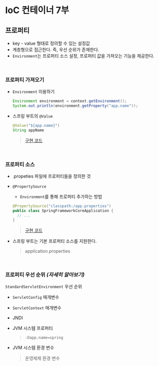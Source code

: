 # IoC 컨테이너 7부

## 프로퍼티

- key - value 형태로 정의할 수 있는 설정값
- 계층형으로 접근한다. 즉, 우선 순위가 존재한다.
- `Environment`는 프로퍼티 소스 설정, 프로퍼티 값을 가져오는 기능을 제공한다.

</br>

### 프로퍼티 가져오기

- `Environment` 이용하기

  ```java
  Environment environment = context.getEnvironment();
  System.out.println(environment.getProperty("app.name"));
  ```

- 스프링 부트의 `@Value`

  ```java
  @Value("${app.name}")
  String appName
  ```

  > [구현 코드](https://github.com/beginin15/spring-framework-core/commit/7174a12c54f15c93ee5bfdab3da5ca6b91f5095b)

</br>

### 프로퍼티 소스

- .propeties 파일에 프로퍼티들을 정의한 것

- `@PropertySource`

  - `Environment`를 통해 프로퍼티 추가하는 방법

  ```java
  @PropertySource("classpath:/app.properties")
  public class SpringFrameworkCoreApplication {
  	// ...
  }
  ```

  > [구현 코드](https://github.com/beginin15/spring-framework-core/commit/59af5537a01cfe0e234ec4e914917f36050876d2)

- 스프링 부트는 기본 프로퍼티 소스를 지원한다.

  > application.properties

</br> 

### 프로퍼티 우선 순위 *(자세히 알아보기)*

`StandardServletEnvironment` 우선 순위

- `ServletConfig` 매개변수

- `ServletContext` 매개변수

- JNDI

- JVM 시스템 프로퍼티

  > `-Dapp.name=spring`

- JVM 시스템 환경 변수

  > 운영체제 환경 변수